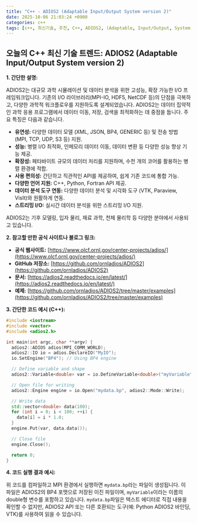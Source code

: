 ```yaml
---
title: "C++ - ADIOS2 (Adaptable Input/Output System version 2)"
date: 2025-10-06 21:03:24 +0900
categories: c++
tags: [c++, 최신기술, 추천, C++, ADIOS2, (Adaptable, Input/Output, System, version, 2)]
---
```


## 오늘의 C++ 최신 기술 트렌드: **ADIOS2 (Adaptable Input/Output System version 2)**

**1. 간단한 설명:**

ADIOS2는 대규모 과학 시뮬레이션 및 데이터 분석을 위한 고성능, 확장 가능한 I/O 프레임워크입니다. 기존의 I/O 라이브러리(MPI-IO, HDF5, NetCDF 등)의 단점을 극복하고, 다양한 과학적 워크플로우를 지원하도록 설계되었습니다. ADIOS2는 데이터 집약적인 과학 응용 프로그램에서 데이터 이동, 저장, 검색을 최적화하는 데 중점을 둡니다. 주요 특징은 다음과 같습니다.

*   **유연성:** 다양한 데이터 모델 (XML, JSON, BP4, GENERIC 등) 및 전송 방법 (MPI, TCP, UDP, S3 등) 지원.
*   **성능:** 병렬 I/O 최적화, 인메모리 데이터 이동, 데이터 변환 등 다양한 성능 향상 기능 제공.
*   **확장성:** 페타바이트 규모의 데이터 처리를 지원하며, 수천 개의 코어를 활용하는 병렬 환경에 적합.
*   **사용 편의성:** 간단하고 직관적인 API를 제공하여, 쉽게 기존 코드에 통합 가능.
*   **다양한 언어 지원:** C++, Python, Fortran API 제공.
*   **데이터 분석 도구 연동:**  다양한 데이터 분석 및 시각화 도구 (VTK, Paraview, VisIt)와 원활하게 연동.
*   **스트리밍 I/O:** 실시간 데이터 분석을 위한 스트리밍 I/O 지원.

ADIOS2는 기후 모델링, 입자 물리, 재료 과학, 천체 물리학 등 다양한 분야에서 사용되고 있습니다.

**2. 참고할 만한 공식 사이트나 블로그 링크:**

*   **공식 웹사이트:** [https://www.olcf.ornl.gov/center-projects/adios/](https://www.olcf.ornl.gov/center-projects/adios/)
*   **GitHub 저장소:** [https://github.com/ornladios/ADIOS2](https://github.com/ornladios/ADIOS2)
*   **문서:** [https://adios2.readthedocs.io/en/latest/](https://adios2.readthedocs.io/en/latest/)
*   **예제:** [https://github.com/ornladios/ADIOS2/tree/master/examples](https://github.com/ornladios/ADIOS2/tree/master/examples)

**3. 간단한 코드 예시 (C++):**

```cpp
#include <iostream>
#include <vector>
#include <adios2.h>

int main(int argc, char **argv) {
  adios2::ADIOS adios(MPI_COMM_WORLD);
  adios2::IO io = adios.DeclareIO("MyIO");
  io.SetEngine("BP4"); // Using BP4 engine

  // Define variable and shape
  adios2::Variable<double> var = io.DefineVariable<double>("myVariable", {10, 10}, {0, 0}, {10, 10});

  // Open file for writing
  adios2::Engine engine = io.Open("mydata.bp", adios2::Mode::Write);

  // Write data
  std::vector<double> data(100);
  for (int i = 0; i < 100; ++i) {
    data[i] = i * 1.0;
  }
  engine.Put(var, data.data());

  // Close file
  engine.Close();

  return 0;
}
```

**4. 코드 실행 결과 예시:**

위 코드를 컴파일하고 MPI 환경에서 실행하면 `mydata.bp`라는 파일이 생성됩니다. 이 파일은 ADIOS2의 BP4 포맷으로 저장된 이진 파일이며, `myVariable`이라는 이름의 double형 변수를 포함하고 있습니다.  `mydata.bp`파일은 텍스트 에디터로 직접 내용을 확인할 수 없지만, ADIOS2 API 또는 다른 호환되는 도구(예: Python ADIOS2 바인딩, VTK)를 사용하여 읽을 수 있습니다.

